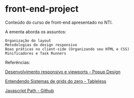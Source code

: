 # front-end-project
Conteúdo do curso de front-end apresentado no NTI.

A ementa aborda os assuntos:

	Organização do layout
	Metodologias do design responsivo
	Boas práticas no client-side (Organizando seu HTML e CSS)
	Minificadores e Task Runners

Referências:

[Desenvolvimento responsivo e viewports - Popup Design](http://blog.popupdesign.com.br/desenvolvimento-responsivo-e-viewport/)

[Entendendo Sistemas de grids do zero - Tableless](http://tableless.com.br/entendendo-sistemas-de-grid-css-do-zero/)

[Javascript Path - Github](https://github.com/javascript-society/javascript-path)
